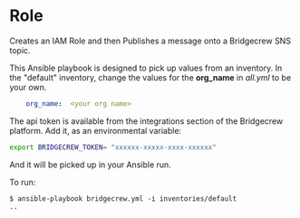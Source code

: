 # Role

Creates an IAM Role and then Publishes a message onto a Bridgecrew SNS topic.

This Ansible playbook is designed to pick up values from an inventory.
In the "default" inventory, change the values for the **org_name**
in *all.yml* to be your own.

```yaml
    org_name:  <your org name>
```

The api token is available from the integrations section of the Bridgecrew platform.
Add it, as an environmental variable:

```bash
export BRIDGECREW_TOKEN= "xxxxxx-xxxxx-xxxx-xxxxxx"
```
And it will be picked up in your Ansible run.

To run:

```shell
$ ansible-playbook bridgecrew.yml -i inventories/default
..
```
